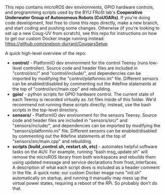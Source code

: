 This repo contains microROS dev environments, GPIO hardware controls, and programming scripts used by the BYU FRoSt lab's **Cooperative Underwater Group of Autonomous Robots (CoUGARs)**. 
If you're doing code development, feel free to clone this repo directly, make a new branch, and start coding and pushing some changes.
Otherwise (if you're looking to set up a new Coug-UV from scratch), see this repo for instructions on how to get our custom Docker image running instead: https://github.com/snelson-durrant/CougarsSetup

A quick high-level overview of the repo:
- **control/** - PlatformIO dev environment for the control Teensy (runs low-level controller).
Source code and header files are included in "control/src/" and "control/include/", and dependencies can be imported by modifying the "control/platformio.ini" file.
Different sensors can be enabled/disabled by commenting out the #define statements at the top of "control/src/main.cpp" and rebuilding.
- **gpio/** - python scripts for GPIO hardware control.
The current state of each Teensy is recorded virtually as .txt files inside of this folder.
We'd recommend not running these scripts directly; instead, use the bash scripts in the top-level directory.
- **sensors/** - PlatformIO dev environment for the sensors Teensy.
Source code and header files are included in "sensors/src/" and "sensors/include/", and dependencies can be imported by modifying the "sensors/platformio.ini" file.
Different sensors can be enabled/disabled by commenting out the #define statements at the top of "sensors/src/main.cpp" and rebuilding.
- **scripts (build_control.sh, restart.sh, etc)** - automates helpful software tasks on the AUV.
For example, running "bash msg_update.sh" will remove the microROS library from both workspaces and rebuilds them using updated message and service declarations from frost_interfaces.
A description of what each script does is included as a header comment in the file.
A quick note: our custom Docker image runs "init.sh" automatically on startup, and running it manually may mess up the virtual power states, requiring a reboot of the RPi.
So probably don't do that.
